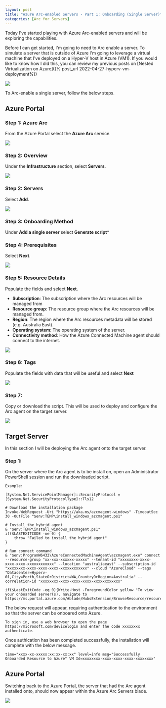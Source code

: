 ```yaml
---
layout: post
title: "Azure Arc-enabled Servers - Part 1: Onboarding (Single Server)"
categories: [Arc for Servers]
---
```


Today I've started playing with Azure Arc-enabled servers and will be exploring the capabilities.

Before I can get started, I'm going to need to Arc enable a server. To simulate a server that is outside of Azure I'm going to leverage a virtual machine that I've deployed on a Hyper-V host in Azure (VM1). If you would like to know how I did this, you can review my previous posts on [Nested Virtualization on Azure]({% post_url 2022-04-27-hyperv-vm-deployment%})

![](/docs/assets/images/2022-05-01-arc-servers/arc-hyperv-guest.jpg)

To Arc-enable a single server, follow the below steps.

## Azure Portal

### Step 1: Azure Arc

From the Azure Portal select the **Azure Arc** service.

![](/docs/assets/images/2022-05-01-arc-servers/arc-service.jpg)

### Step 2: Overview

Under the **Infrastructure** section, select **Servers**.

![](/docs/assets/images/2022-05-01-arc-servers/arc-overview.jpg)

### Step 2: Servers

Select **Add**.

![](/docs/assets/images/2022-05-01-arc-servers/arc-servers-add.jpg)

### Step 3: Onboarding Method

Under **Add a single server** select **Generate script***

### Step 4: Prerequisites

Select **Next**.

![](/docs/assets/images/2022-05-01-arc-servers/arc-servers-single-prerequisites.jpg)

### Step 5: Resource Details

Populate the fields and select **Next**.

- **Subscription**: The subscription where the Arc resources will be managed from
- **Resource group**: The resource group where the Arc resources will be managed from.
- **Region**: The region where the Arc resources metadata will be stored (e.g. Australia East). 
- **Operating system**: The operating system of the server.
- **Connectivity method**: How the Azure Connected Machine agent should connect to the internet.

![](/docs/assets/images/2022-05-01-arc-servers/arc-servers-single-resourcedetails.jpg)

### Step 6: Tags

Populate the fields with data that will be useful and select **Next**

![](/docs/assets/images/2022-05-01-arc-servers/arc-servers-single-tags.jpg)

### Step 7:

Copy or download the script. This will be used to deploy and configure the Arc agent on the target server.

![](/docs/assets/images/2022-05-01-arc-servers/arc-servers-single-downloadscript.jpg)

## Target Server

In this section I will be deploying the Arc agent onto the target server.

### Step 1:

On the server where the Arc agent is to be install on, open an Administrator PowerShell session and run the downloaded script. 

```
Example: 

[System.Net.ServicePointManager]::SecurityProtocol = [System.Net.SecurityProtocolType]::Tls12

# Download the installation package
Invoke-WebRequest -Uri "https://aka.ms/azcmagent-windows" -TimeoutSec 30 -OutFile "$env:TEMP\install_windows_azcmagent.ps1"

# Install the hybrid agent
& "$env:TEMP\install_windows_azcmagent.ps1"
if($LASTEXITCODE -ne 0) {
    throw "Failed to install the hybrid agent"
}

# Run connect command
& "$env:ProgramW6432\AzureConnectedMachineAgent\azcmagent.exe" connect --resource-group "xx-xxx-xxxxxx-xxxxx" --tenant-id "xxxxxxxx-xxxx-xxxx-xxxx-xxxxxxxxxxxx" --location "australiaeast" --subscription-id "xxxxxxxx-xxxx-xxxx-xxxx-xxxxxxxxxxxx" --cloud "AzureCloud" --tags "Datacenter=Hyperv-01,City=Perth,StateOrDistrict=WA,CountryOrRegion=Australia" --correlation-id "xxxxxxxx-xxxx-xxxx-xxxx-xxxxxxxxxxxx"

if($LastExitCode -eq 0){Write-Host -ForegroundColor yellow "To view your onboarded server(s), navigate to https://ms.portal.azure.com/#blade/HubsExtension/BrowseResource/resourceType/Microsoft.HybridCompute%2Fmachines"}
```

The below request will appear, requiring authentication to the environment so that the server can be onboared onto Azure. 

```
To sign in, use a web browser to open the page https://microsoft.com/devicelogin and enter the code xxxxxxxx authenticate.
```

Once authication has been completed successfully, the installation will complete with the below message.

```
time="xxxx-xx-xxxxx:xx:xx-xx:xx" level=info msg="Successfully Onboarded Resource to Azure" VM Id=xxxxxxxx-xxxx-xxxx-xxxx-xxxxxxxx"
```

## Azure Portal

Switching back to the Azure Portal, the server that had the Arc agent installed onto, should now appear within the Azure Arc Servers blade.

![](/docs/assets/images/2022-05-01-arc-servers/arc-vm-onboarded.jpg)
